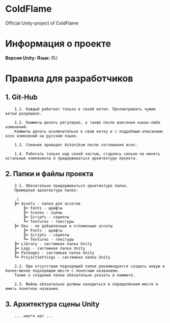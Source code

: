 <!-- ║ ╠═ ╚═ -->
# ColdFlame
Official Unity-project of ColdFlame
# Информация о проекте
**Версия Unity:**
**Язык:** RU
# Правила для разработчиков
## 1. Git-Hub
	    1.1. Каждый работает только в своей ветке. Просматривать чужие ветки разрешено.
	    
        1.2. Коммиты делать регулярно, а также после внесения каких-либо изменений. 
        Коммиты делать исключительно в свою ветку и с подробным описанием всех изменений на русском языке.
        
        1.3. Слияние проводит Astonikum после соглашения всех.
        
        1.4. Работать только над своей частью, стараясь сильно не менять остальные компоненты и придерживаться архитектуре проекта.
## 2. Папки и файлы проекта
		2.1. Обязательно придерживаться архитектуре папок. 
		Примерная архитектура папок:
		
        .\
        ╠═ Assets - папка для ассетов 
            ╠═ Fonts - шрифты
            ╠═ Scenes - сцены
            ╠═ Scripts - скрипты
            ╚═ Textures - текстуры
        ╠═ Dev - не добавленные и отложенные ассеты
			╠═ Fonts - шрифты
            ╠═ Scripts - скрипты
            ╚═ Textures - текстуры
        ╠═ Library - системная папка Unity 
        ╠═ Logs - системная папка Unity
        ╠═ Packages - системная папка Unity
        ╚═ ProjectSettings - системная папка Unity
        
		2.2. При отсутствии подходящей папки рекомендуется создать новую в более-менее подходящем месте с понятным названием. 
		Также о создании папки обязательно указать в коммите.
		
		2.3. Файлы обязательно должны находиться в определённом месте и иметь понятное название.
## 3. Архитектура сцены Unity
		... них*я нет ...
